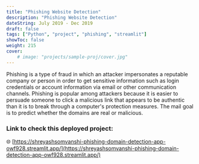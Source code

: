 ```yaml
---
title: "Phishing Website Detection"
description: "Phishing Website Detection"
dateString: July 2019 - Dec 2019
draft: false
tags: ["Python", "project", "phishing", "streamlit"]
showToc: false
weight: 215
cover:
    # image: "projects/sample-proj/cover.jpg"
--- 
```


Phishing is a type of fraud in which an attacker impersonates a reputable company or  person in order to get sensitive information such as login credentials or account  information via email or other communication channels. Phishing is popular among  attackers because it is easier to persuade someone to click a malicious link that appears  to be authentic than it is to break through a computer's protection measures. The mail goal is to predict whether the domains are real or malicious.

### Link to check this deployed project: 

🌐 [https://shreyashsomvanshi-phishing-domain-detection-app-owf928.streamlit.app/](https://shreyashsomvanshi-phishing-domain-detection-app-owf928.streamlit.app/)
